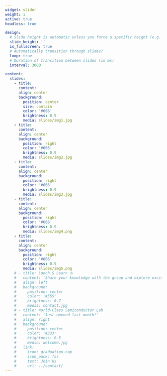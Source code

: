 ```yaml
---
widget: slider
weight: 1
active: true
headless: true

design:
  # Slide height is automatic unless you force a specific height (e.g. '400px')
  slide_height: ''
  is_fullscreen: true
  # Automatically transition through slides?
  loop: true
  # Duration of transition between slides (in ms)
  interval: 3000

content:
  slides:
    - title: 
      content: 
      align: center
      background:
        position: center
        size: contain
        color: '#666'
        brightness: 0.9
        media: slides/img1.jpg
    - title: 
      content: 
      align: center
      background:
        position: right
        color: '#666'
        brightness: 0.9
        media: slides/img2.jpg
    - title: 
      content: 
      align: center
      background:
        position: right
        color: '#666'
        brightness: 0.9
        media: slides/img3.jpg
    - title: 
      content: 
      align: center
      background:
        position: right
        color: '#666'
        brightness: 0.9
        media: slides/img4.png
    - title: 
      content: 
      align: center
      background:
        position: right
        color: '#666'
        brightness: 0.9
        media: slides/img5.png
    # - title: Lunch & Learn ☕️
    #   content: 'Share your knowledge with the group and explore exciting new topics together!'
    #   align: left
    #   background:
    #     position: center
    #     color: '#555'
    #     brightness: 0.7
    #     media: contact.jpg
    # - title: World-Class Semiconductor Lab
    #   content: 'Just opened last month!'
    #   align: right
    #   background:
    #     position: center
    #     color: '#333'
    #     brightness: 0.5
    #     media: welcome.jpg
    #   link:
    #     icon: graduation-cap
    #     icon_pack: fas
    #     text: Join Us
    #     url: ../contact/
---
```

